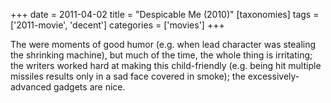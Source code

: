 +++
date = 2011-04-02
title = "Despicable Me (2010)"
[taxonomies]
tags = ['2011-movie', 'decent']
categories = ['movies']
+++

The were moments of good humor (e.g. when lead character was stealing
the shrinking machine), but much of the time, the whole thing is
irritating; the writers worked hard at making this child-friendly (e.g.
being hit multiple missiles results only in a sad face covered in
smoke); the excessively-advanced gadgets are nice.
